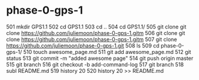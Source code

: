 # phase-0-gps-1
  501  mkdir GPS1.1
  502  cd GPS1.1
  503  cd ..
  504  cd GPS1.1/
  505  git clone git clone https://github.com/juliemoon/phase-0-gps-1.gitm
  506  git clone git clone https://github.com/juliemoon/phase-0-gps-1.gitm
  507  git clone https://github.com/juliemoon/phase-0-gps-1.git
  508  ls
  509  cd phase-0-gps-1/
  510  touch awesome_page.md
  511  git add awesome_page.md
  512  git status
  513  git commit -m "added awesome page"
  514  git push origin master
  515  git branch
  516  git checkout -b add-command-log
  517  git branch
  518  subl README.md
  519  history 20
  520  history 20 >> README.md
